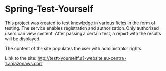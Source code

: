 # Spring-Test-Yourself

This project was created to test knowledge in various fields in the form of testing. The service enables registration and authorization. Only authorized users can view content. After passing a certain test, a report with the results will be displayed.

The content of the site populates the user with administrator rights.

Link to the site: http://testt-yourselff.s3-website.eu-central-1.amazonaws.com

